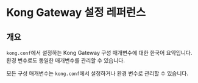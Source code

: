 # Kong Gateway 설정 레퍼런스

## 개요

`kong.conf`에서 설정하는 Kong Gateway 구성 매개변수에 대한 한국어 요약입니다. 환경 변수로도 동일한 매개변수를 관리할 수 있습니다.

모든 구성 매개변수는 `kong.conf`에서 설정하거나 환경 변수로 관리할 수 있습니다.
